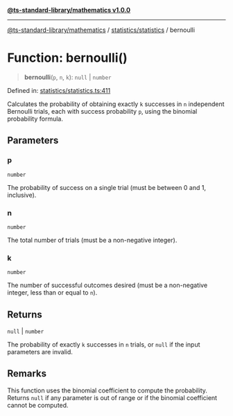 [**@ts-standard-library/mathematics v1.0.0**](../../../README.md)

***

[@ts-standard-library/mathematics](../../../README.md) / [statistics/statistics](../README.md) / bernoulli

# Function: bernoulli()

> **bernoulli**(`p`, `n`, `k`): `null` \| `number`

Defined in: [statistics/statistics.ts:411](https://github.com/gabaudette/ts-stdlib/blob/ea80ba1db09c741e99f8cb19e94e5a29b81b623b/packages/mathematics/src/statistics/statistics.ts#L411)

Calculates the probability of obtaining exactly `k` successes in `n` independent Bernoulli trials,
each with success probability `p`, using the binomial probability formula.

## Parameters

### p

`number`

The probability of success on a single trial (must be between 0 and 1, inclusive).

### n

`number`

The total number of trials (must be a non-negative integer).

### k

`number`

The number of successful outcomes desired (must be a non-negative integer, less than or equal to `n`).

## Returns

`null` \| `number`

The probability of exactly `k` successes in `n` trials, or `null` if the input parameters are invalid.

## Remarks

This function uses the binomial coefficient to compute the probability.
Returns `null` if any parameter is out of range or if the binomial coefficient cannot be computed.
